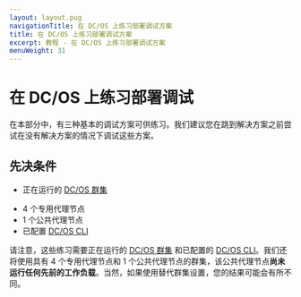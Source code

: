 ```yaml
---
layout: layout.pug
navigationTitle: 在 DC/OS 上练习部署调试方案
title: 在 DC/OS 上练习部署调试方案
excerpt: 教程 - 在 DC/OS 上练习部署调试方案
menuWeight: 31
---
```


<!-- IV. Hands On Examples Section -->

<a name=hands-on></a>

# 在 DC/OS 上练习部署调试

在本部分中，有三种基本的调试方案可供练习。我们建议您在跳到解决方案之前尝试在没有解决方案的情况下调试这些方案。

## 先决条件

* 正在运行的 [DC/OS 群集](/zh/1.11/installing/oss/)
 - 4 个专用代理节点
 - 1 个公共代理节点
- 已配置 [DC/OS CLI](https://docs.mesosphere.com/1.11/cli/install/)

请注意，这些练习需要正在运行的 [DC/OS 群集](/zh/1.11/installing/) 和已配置的 [DC/OS CLI](https://docs.mesosphere.com/1.11/cli/install/)。我们还将使用具有 4 个专用代理节点和 1 个公共代理节点的群集，该公共代理节点**尚未运行任何先前的工作负载**。当然，如果使用替代群集设置，您的结果可能会有所不同。
